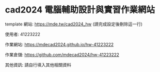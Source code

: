 # cad2024 電腦輔助設計與實習作業網站

template 網站: https://mde.tw/cad2024_hw (請完成設定後刪除這一行)

使用者: 41223222

作業網站: https://mdecad2024.github.io/hw-41223222

作業倉儲: https://github.com/mdecad2024/hw-41223222

其他資訊: 請自行填入其他相關資料
